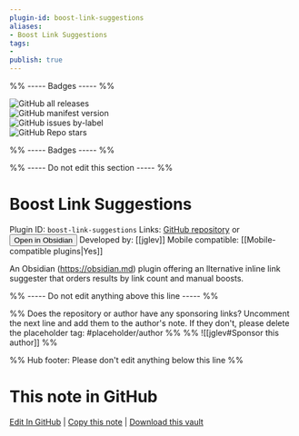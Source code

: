 ```yaml
---
plugin-id: boost-link-suggestions
aliases:
- Boost Link Suggestions
tags: 
- 
publish: true
---
```


%% ----- Badges ----- %%

![GitHub all releases](https://img.shields.io/github/downloads/jglev/obsidian-boost-link-suggestions/total?color=573E7A&logo=github&style=for-the-badge)   
![GitHub manifest version](https://img.shields.io/github/manifest-json/v/jglev/obsidian-boost-link-suggestions?color=573E7A&logo=github&style=for-the-badge)   
![GitHub issues by-label](https://img.shields.io/github/issues/jglev/obsidian-boost-link-suggestions/help%20wanted?color=573E7A&logo=github&style=for-the-badge)   
![GitHub Repo stars](https://img.shields.io/github/stars/jglev/obsidian-boost-link-suggestions?color=573E7A&logo=github&style=for-the-badge)

%% ----- Badges ----- %%

%% ----- Do not edit this section ----- %%

# Boost Link Suggestions

Plugin ID: `boost-link-suggestions`
Links: [GitHub repository](https://github.com/jglev/obsidian-boost-link-suggestions) or [<button id=HH>Open in Obsidian</button>](obsidian://show-plugin?id=boost-link-suggestions)
Developed by: [[jglev]]
Mobile compatible: [[Mobile-compatible plugins|Yes]]

An Obsidian (https://obsidian.md) plugin offering an llternative inline link suggester that orders results by link count and manual boosts.

%% ----- Do not edit anything above this line ----- %% 

%% Does the repository or author have any sponsoring links? Uncomment the next line and add them to the author's note. If they don't, please delete the placeholder tag: #placeholder/author %%
%% ![[jglev#Sponsor this author]] %%

%% Hub footer: Please don't edit anything below this line %%

# This note in GitHub

<span class="git-footer">[Edit In GitHub](https://github.dev/obsidian-community/obsidian-hub/blob/main/02%20-%20Community%20Expansions/02.05%20All%20Community%20Expansions/Plugins/boost-link-suggestions.md "git-hub-edit-note") | [Copy this note](https://raw.githubusercontent.com/obsidian-community/obsidian-hub/main/02%20-%20Community%20Expansions/02.05%20All%20Community%20Expansions/Plugins/boost-link-suggestions.md "git-hub-copy-note") | [Download this vault](https://github.com/obsidian-community/obsidian-hub/archive/refs/heads/main.zip "git-hub-download-vault") </span>
